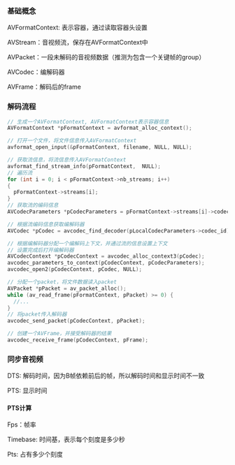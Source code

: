 ### 基础概念

AVFormatContext: 表示容器，通过读取容器头设置

AVStream：音视频流，保存在AVFormatContext中

AVPacket：一段未解码的音视频数据（推测为包含一个关键帧的group）

AVCodec：编解码器

AVFrame：解码后的frame



### 解码流程

```c
// 生成一个AVFormatContext, AVFormatContext表示容器信息
AVFormatContext *pFormatContext = avformat_alloc_context();

// 打开一个文件，将文件信息传入AVFormatContext
avformat_open_input(&pFormatContext, filename, NULL, NULL);

// 获取流信息，将流信息传入AVFormatContext
avformat_find_stream_info(pFormatContext,  NULL);
// 遍历流
for (int i = 0; i < pFormatContext->nb_streams; i++)
{
  pFormatContext->streams[i];
}
// 获取流的编码信息
AVCodecParameters *pCodecParameters = pFormatContext->streams[i]->codecpar;

// 根据流编码信息获取编解码器
AVCodec *pCodec = avcodec_find_decoder(pLocalCodecParameters->codec_id);

// 根据编解码器分配一个编解码上下文，并通过流的信息设置上下文
// 设置完成后打开编解码器
AVCodecContext *pCodecContext = avcodec_alloc_context3(pCodec);
avcodec_parameters_to_context(pCodecContext, pCodecParameters);
avcodec_open2(pCodecContext, pCodec, NULL);

// 分配一个packet，将文件数据读入packet
AVPacket *pPacket = av_packet_alloc();
while (av_read_frame(pFormatContext, pPacket) >= 0) {
  //...
}
// 将packet传入解码器
avcodec_send_packet(pCodecContext, pPacket);

// 创建一个AVFrame，并接受解码器的结果
avcodec_receive_frame(pCodecContext, pFrame);

```



### 同步音视频

DTS: 解码时间，因为B帧依赖前后的帧，所以解码时间和显示时间不一致

PTS: 显示时间



#### PTS计算

Fps：帧率

Timebase: 时间基，表示每个刻度是多少秒

Pts: 占有多少个刻度

